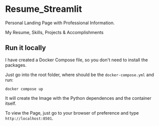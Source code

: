 # Resume_Streamlit
Personal Landing Page with Professional Information.

My Resume, Skills, Projects & Accomplishments

## Run it locally
I have created a Docker Compose file, so you don't need to install the packages.

Just go into the root folder, where should be the `docker-compose.yml` and run:

```[bash]
docker compose up
```

It will create the Image with the Python dependences and the container itself.

To view the Page, just go to your browser of preference and type `http://localhost:8501`.
